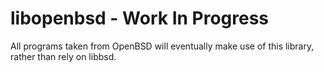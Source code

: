 # libopenbsd - Work In Progress

All programs taken from OpenBSD will eventually make use of this library,
rather than rely on libbsd.
